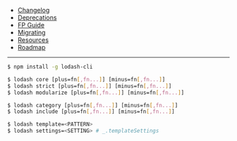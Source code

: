 - [Changelog](https://github.com/lodash/lodash/wiki/Changelog)
- [Deprecations](https://github.com/lodash/lodash/wiki/Deprecations)
- [FP Guide](https://github.com/lodash/lodash/wiki/FP-Guide)
- [Migrating](https://github.com/lodash/lodash/wiki/Migrating)
- [Resources](https://github.com/lodash/lodash/wiki/Resources)
- [Roadmap](https://github.com/lodash/lodash/wiki/Roadmap)

---

```sh
$ npm install -g lodash-cli
```

```sh
$ lodash core [plus=fn[,fn...]] [minus=fn[,fn...]]
$ lodash strict [plus=fn[,fn...]] [minus=fn[,fn...]]
$ lodash modularize [plus=fn[,fn...]] [minus=fn[,fn...]]

$ lodash category [plus=fn[,fn...]] [minus=fn[,fn...]]
$ lodash include [plus=fn[,fn...]] [minus=fn[,fn...]]
```

```sh
$ lodash template=<PATTERN>
$ lodash settings=<SETTING> # _.templateSettings
```
